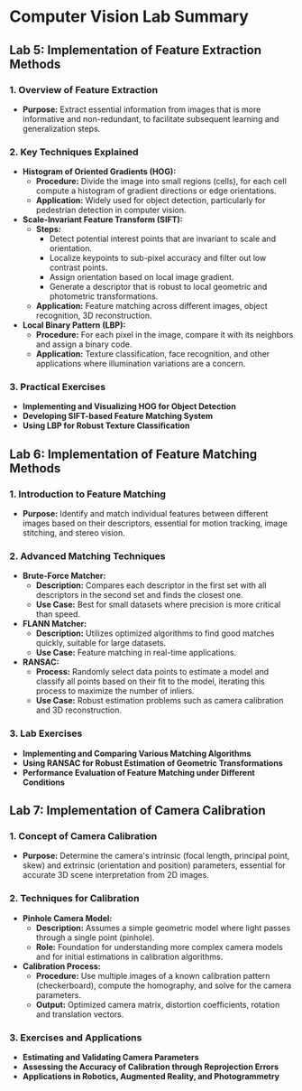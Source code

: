 # Computer Vision Lab Summary

## Lab 5: Implementation of Feature Extraction Methods

### 1. **Overview of Feature Extraction**
   - **Purpose:** Extract essential information from images that is more informative and non-redundant, to facilitate subsequent learning and generalization steps.

### 2. **Key Techniques Explained**
   - **Histogram of Oriented Gradients (HOG):**
     - **Procedure:** Divide the image into small regions (cells), for each cell compute a histogram of gradient directions or edge orientations.
     - **Application:** Widely used for object detection, particularly for pedestrian detection in computer vision.
   - **Scale-Invariant Feature Transform (SIFT):**
     - **Steps:**
       - Detect potential interest points that are invariant to scale and orientation.
       - Localize keypoints to sub-pixel accuracy and filter out low contrast points.
       - Assign orientation based on local image gradient.
       - Generate a descriptor that is robust to local geometric and photometric transformations.
     - **Application:** Feature matching across different images, object recognition, 3D reconstruction.
   - **Local Binary Pattern (LBP):**
     - **Procedure:** For each pixel in the image, compare it with its neighbors and assign a binary code.
     - **Application:** Texture classification, face recognition, and other applications where illumination variations are a concern.

### 3. **Practical Exercises**
   - **Implementing and Visualizing HOG for Object Detection**
   - **Developing SIFT-based Feature Matching System**
   - **Using LBP for Robust Texture Classification**

## Lab 6: Implementation of Feature Matching Methods

### 1. **Introduction to Feature Matching**
   - **Purpose:** Identify and match individual features between different images based on their descriptors, essential for motion tracking, image stitching, and stereo vision.

### 2. **Advanced Matching Techniques**
   - **Brute-Force Matcher:**
     - **Description:** Compares each descriptor in the first set with all descriptors in the second set and finds the closest one.
     - **Use Case:** Best for small datasets where precision is more critical than speed.
   - **FLANN Matcher:**
     - **Description:** Utilizes optimized algorithms to find good matches quickly, suitable for large datasets.
     - **Use Case:** Feature matching in real-time applications.
   - **RANSAC:**
     - **Process:** Randomly select data points to estimate a model and classify all points based on their fit to the model, iterating this process to maximize the number of inliers.
     - **Use Case:** Robust estimation problems such as camera calibration and 3D reconstruction.

### 3. **Lab Exercises**
   - **Implementing and Comparing Various Matching Algorithms**
   - **Using RANSAC for Robust Estimation of Geometric Transformations**
   - **Performance Evaluation of Feature Matching under Different Conditions**

## Lab 7: Implementation of Camera Calibration

### 1. **Concept of Camera Calibration**
   - **Purpose:** Determine the camera's intrinsic (focal length, principal point, skew) and extrinsic (orientation and position) parameters, essential for accurate 3D scene interpretation from 2D images.

### 2. **Techniques for Calibration**
   - **Pinhole Camera Model:**
     - **Description:** Assumes a simple geometric model where light passes through a single point (pinhole).
     - **Role:** Foundation for understanding more complex camera models and for initial estimations in calibration algorithms.
   - **Calibration Process:**
     - **Procedure:** Use multiple images of a known calibration pattern (checkerboard), compute the homography, and solve for the camera parameters.
     - **Output:** Optimized camera matrix, distortion coefficients, rotation and translation vectors.

### 3. **Exercises and Applications**
   - **Estimating and Validating Camera Parameters**
   - **Assessing the Accuracy of Calibration through Reprojection Errors**
   - **Applications in Robotics, Augmented Reality, and Photogrammetry**
